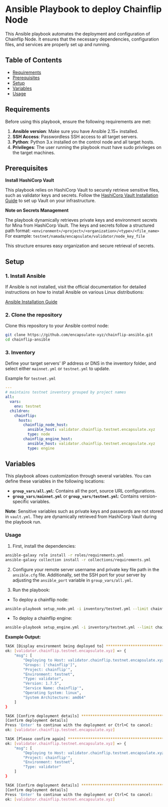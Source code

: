 # Ansible Playbook to deploy Chainflip Node

This Ansible playbook automates the deployment and configuration of Chainflip Node. It ensures that the necessary dependencies, configuration files, and services are properly set up and running.

## Table of Contents

- [Requirements](#requirements)
- [Prerequisites](#prerequisites)
- [Setup](#setup)
- [Variables](#variables)
- [Usage](#usage)

## Requirements

Before using this playbook, ensure the following requirements are met:

1. **Ansible version**: Make sure you have Ansible 2.15+ installed.
2. **SSH Access**: Passwordless SSH access to all target servers.
3. **Python**: Python 3.x installed on the control node and all target hosts.
4. **Privileges**: The user running the playbook must have sudo privileges on the target machines.

## Prerequisites

**Install HashiCorp Vault**

This playbook relies on HashiCorp Vault to securely retrieve sensitive files, such as validator keys and secrets. Follow the [HashiCorp Vault Installation Guide](https://developer.hashicorp.com/vault/tutorials/getting-started/getting-started-install) to set up Vault on your infrastructure.

**Note on Secrets Management**

The playbook dynamically retrieves private keys and environment secrets for Mina from HashiCorp Vault. The keys and secrets follow a structured path format:
`<environment>/<project>/<organization>/<type>/<file_name>`
For example:
`testnet/namada/encapsulate/validator/node_key_file`

This structure ensures easy organization and secure retrieval of secrets.

## Setup

### 1. Install Ansible

If Ansible is not installed, visit the official documentation for detailed instructions on how to install Ansible on various Linux distributions:

[Ansible Installation Guide](https://docs.ansible.com/ansible/latest/installation_guide/installation_distros.html)

### 2. Clone the repository

Clone this repository to your Ansible control node:

```bash
git clone https://github.com/encapsulate-xyz/chainflip-ansible.git
cd chainflip-ansible
```

### 3. Inventory

Define your target servers' IP address or DNS in the inventory folder, and select either `mainnet.yml` or `testnet.yml` to update.

Example for `testnet.yml`

```yaml
---
# maintains testnet inventory grouped by project names
all:
  vars:
    env: testnet
  children:
    chainflip:
      hosts:
        chainflip_node_host:
          ansible_host: validator.chainflip.testnet.encapsulate.xyz
          type: node
        chainflip_engine_host:
          ansible_host: validator.chainflip.testnet.encapsulate.xyz
          type: engine
```

## Variables

This playbook allows customization through several variables. You can define these variables in the following locations:

- **`group_vars/all.yml`**: Contains all the port, source URL configurations.
- **`group_vars/mainnet.yml`** or **`group_vars/testnet.yml`**: Contains version-specific variables.

**Note**: Sensitive variables such as private keys and passwords are not stored in `vault.yml`. They are dynamically retrieved from HashiCorp Vault during the playbook run.

### Usage

1. First, install the dependencies:

```bash
ansible-galaxy role install -r roles/requirements.yml
ansible-galaxy collection install -r collections/requirements.yml
```

2. Configure your remote server username and private key file path in the `ansible.cfg` file. Additionally, set the SSH port for your server by adjusting the `ansible_port` variable in `group_vars/all.yml`.

3. Run the playbook:

- To deploy a chainflip node:

```bash
ansible-playbook setup_node.yml -i inventory/testnet.yml --limit chainflip
```

- To deploy a chainflip engine:

```bash
ansible-playbook setup_engine.yml -i inventory/testnet.yml --limit chainflip
```

**Example Output:**

```bash
TASK [Display environment being deployed to] ***************************************************************************************************
ok: [validator.chainflip.testnet.encapsulate.xyz] => {
    "msg": [
        "Deploying to Host: validator.chainflip.testnet.encapsulate.xyz",
        "Groups: ['chainflip']",
        "Project: chainflip'",
        "Environment: testnet",
        "Type: validator",
        "Version: 1.7.5",
        "Service Name: chainflip'",
        "Operating System: linux",
        "System Architecture: amd64"
    ]
}

TASK [Confirm deployment details] **************************************************************************************************************
[Confirm deployment details]
Press 'Enter' to continue with the deployment or Ctrl+C to cancel:
ok: [validator.chainflip.testnet.encapsulate.xyz]

TASK [Please confirm again] ********************************************************************************************************************
ok: [validator.chainflip.testnet.encapsulate.xyz] => {
    "msg": [
        "Deploying to Host: validator.chainflip.testnet.encapsulate.xyz",
        "Project: chainflip'",
        "Environment: testnet",
        "Type: validator"
    ]
}

TASK [Confirm deployment details] **************************************************************************************************************
[Confirm deployment details]
Press 'Enter' to continue with the deployment or Ctrl+C to cancel:
ok: [validator.chainflip.testnet.encapsulate.xyz]
```
